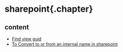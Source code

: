 
# sharepoint{.chapter}

## content

- [Find view guid](find_view_guid.md)
- [To Convert to or from an internal name in sharepoint](convert_internal_name.md)
